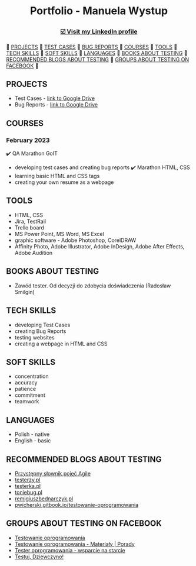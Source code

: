 # <p align="center">Portfolio - Manuela Wystup</p>

### <p align="center"><a href="https://www.linkedin.com/in/manuela-wystup/" target="_blank">☑️ Visit my <b>LinkedIn</b> profile</a></p>

🔹 [PROJECTS](#projects) 🔹 [TEST CASES](#testcases) 🔹 [BUG REPORTS](#bugreports) 🔹 [COURSES](#courses) 🔹 [TOOLS](#tools) 🔹 [TECH SKILLS](#techskills) 🔹 [SOFT SKILLS](#softskills) 🔹 [LANGUAGES](#languages) 🔹 [BOOKS ABOUT TESTING](#books) 🔹 [RECOMMENDED BLOGS ABOUT TESTING](#blogs) 🔹 [GROUPS ABOUT TESTING ON FACEBOOK](#face) 🔹

## <a name="projects">PROJECTS</a>

* <a name="testcases">Test Cases - [link to Google Drive](https://drive.google.com/drive/folders/1uRpx4_OgXgrH7y2ioXnRnO88qZUV_jfE?usp=sharing)</a>
* <a name="bugreports">Bug Reports - [link to Google Drive](https://drive.google.com/drive/folders/1bXRDoh7Rx4Mj8fWwafv0iggPIZbc3sP8?usp=sharing)</a>

## <a name="courses">COURSES</a>

### February 2023

✔️ QA Marathon GoIT
* developing test cases and creating bug reports
✔️ Marathon HTML, CSS
* learning basic HTML and CSS tags
* creating your own resume as a webpage

## <a name="tools">TOOLS</a>

* HTML, CSS
* Jira, TestRail
* Trello board
* MS Power Point, MS Word, MS Excel
* graphic software - Adobe Photoshop, CorelDRAW
* Affinity Photo, Adobe Illustrator, Adobe InDesign, Adobe After Effects, Adobe Audition

## <a name="books">BOOKS ABOUT TESTING</a>

* Zawód tester. Od decyzji do zdobycia doświadczenia (Radosław Smilgin)

## <a name="techskills">TECH SKILLS</a>

* developing Test Cases
* creating Bug Reports
* testing websites
* creating a webpage in HTML and CSS

## <a name="softskills">SOFT SKILLS</a>

* concentration
* accuracy
* patience
* commitment
* teamwork

## <a name="languages">LANGUAGES</a>

* Polish - native
* English - basic

## <a name="blogs">RECOMMENDED BLOGS ABOUT TESTING</a>

* [Przystępny słownik pojęć Agile](https://sii.pl/blog/przystepny-slownik-pojec-agile/?category=zarzadzanie-projektami&tag=agile,dictionary,scrum)
* [testerzy.pl](http://testerzy.pl)
* [testerka.pl](http://testerka.pl)
* [toniebug.pl](https://www.toniebug.pl)
* [remigiuszbednarczyk.pl](https://remigiuszbednarczyk.pl)
* [pwicherski.gitbook.io/testowanie-oprogramowania](https://pwicherski.gitbook.io/testowanie-oprogramowania)

## <a name="face">GROUPS ABOUT TESTING ON FACEBOOK</a>

* [Testowanie oprogramowania](https://www.facebook.com/groups/TestowanieOprogramowania)
* [Testowanie oprogramowania - Materiały | Porady](https://www.facebook.com/groups/testowanie)
* [Tester oprogramowania - wsparcie na starcie](https://www.facebook.com/groups/testeroprogramowania)
* [Testuj, Dziewczyno!](https://www.facebook.com/groups/testujdziewczyno)
